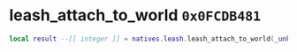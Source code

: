 # leash_attach_to_world `0x0FCDB481`

```lua
local result --[[ integer ]] = natives.leash.leash_attach_to_world(_unk0 --[[ integer ]], _unk1 --[[ integer ]], _unk2 --[[ integer ]], _unk3 --[[ integer ]], _unk4 --[[ integer ]], _unk5 --[[ integer ]], _unk6 --[[ integer ]], _unk7 --[[ integer ]])
```